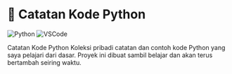 # 🐍 Catatan Kode Python

![Python](https://img.shields.io/badge/Python-3776AB?style=for-the-badge&logo=python&logoColor=white)
![VSCode](https://img.shields.io/badge/Editor-VSCode-007ACC?style=for-the-badge&logo=visualstudiocode&logoColor=white)

Catatan Kode Python
Koleksi pribadi catatan dan contoh kode Python yang saya pelajari dari dasar.
Proyek ini dibuat sambil belajar dan akan terus bertambah seiring waktu.
